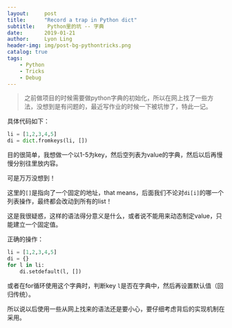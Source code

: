 ```yaml
---
layout:     post
title:      "Record a trap in Python dict"
subtitle:    Python里的坑 -- 字典
date:       2019-01-21
author:     Lyon Ling
header-img: img/post-bg-pythontricks.png
catalog: true
tags:
    - Python
    - Tricks
    - Debug
---
```


> 之前做项目的时候需要做python字典的初始化，所以在网上找了一些方法，没想到是有问题的，最近写作业的时候一下被坑惨了，特此一记。

具体代码如下：

```python
li = [1,2,3,4,5]
di = dict.fromkeys(li, [])
```

目的很简单，我想做一个以1-5为key，然后空列表为value的字典，然后以后再慢慢分别往里放内容。

可是万万没想到！

这里的`[]`是指向了一个固定的地址，that means，后面我们不论对`di[i]`的哪一个列表操作，最终都会改动到所有的list！

这是我很疑惑，这样的语法得分意义是什么，或者说不能用来动态制定value，只能建立一个固定值。

正确的操作：

```python
li = [1,2,3,4,5]
di = {}
for l in li:
	di.setdefault(l, [])
```

或者在for循环使用这个字典时，判断key `l`是否在字典中，然后再设置默认值（回归传统）。

所以说以后使用一些从网上找来的语法还是要小心，要仔细考虑背后的实现机制在采用。
